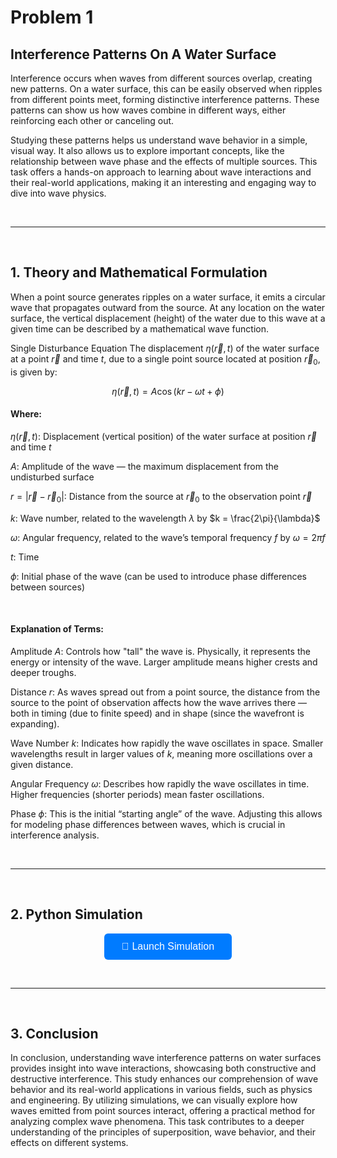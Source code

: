 # Problem 1


## Interference Patterns On A Water Surface
Interference occurs when waves from different sources overlap, creating new patterns. On a water surface, this can be easily observed when ripples from different points meet, forming distinctive interference patterns. These patterns can show us how waves combine in different ways, either reinforcing each other or canceling out.

Studying these patterns helps us understand wave behavior in a simple, visual way. It also allows us to explore important concepts, like the relationship between wave phase and the effects of multiple sources. This task offers a hands-on approach to learning about wave interactions and their real-world applications, making it an interesting and engaging way to dive into wave physics.

<br><hr><br>

## 1. Theory and Mathematical Formulation
When a point source generates ripples on a water surface, it emits a circular wave that propagates outward from the source. At any location on the water surface, the vertical displacement (height) of the water due to this wave at a given time can be described by a mathematical wave function.

Single Disturbance Equation
The displacement $\eta(\vec{r}, t)$ of the water surface at a point $\vec{r}$ and time $t$, due to a single point source located at position $\vec{r}_0$, is given by:

$$
\eta(\vec{r}, t) = A \cos(k r - \omega t + \phi)
$$
 
#### Where:
$\eta(\vec{r}, t)$: Displacement (vertical position) of the water surface at position $\vec{r}$ and time $t$

$A$: Amplitude of the wave — the maximum displacement from the undisturbed surface

$r = |\vec{r} - \vec{r}_0|$: Distance from the source at $\vec{r}_0$ to the observation point $\vec{r}$

$k$: Wave number, related to the wavelength $\lambda$ by $k = \frac{2\pi}{\lambda}$

$\omega$: Angular frequency, related to the wave’s temporal frequency $f$ by $\omega = 2\pi f$

$t$: Time

$\phi$: Initial phase of the wave (can be used to introduce phase differences between sources)

<br>

#### Explanation of Terms:
Amplitude $A$: Controls how "tall" the wave is. Physically, it represents the energy or intensity of the wave. Larger amplitude means higher crests and deeper troughs.

Distance $r$: As waves spread out from a point source, the distance from the source to the point of observation affects how the wave arrives there — both in timing (due to finite speed) and in shape (since the wavefront is expanding).

Wave Number $k$: Indicates how rapidly the wave oscillates in space. Smaller wavelengths result in larger values of $k$, meaning more oscillations over a given distance.

Angular Frequency $\omega$: Describes how rapidly the wave oscillates in time. Higher frequencies (shorter periods) mean faster oscillations.

Phase $\phi$: This is the initial “starting angle” of the wave. Adjusting this allows for modeling phase differences between waves, which is crucial in interference analysis.

<br><hr><br>

## 2. Python Simulation

<div style="text-align: center;">
  <a href="https://pythonsimulation-xaase6arhfiz4bqu3hcjou.streamlit.app/" target="_blank">
    <button style="
      background-color: #007bff; 
      color: white; 
      padding: 12px 28px; 
      font-size: 16px; 
      border: none; 
      border-radius: 6px; 
      cursor: pointer;
      text-decoration: none;
    ">
      🚀 Launch Simulation
    </button>
  </a>
</div>

<br><hr><br>

## 3. Conclusion
In conclusion, understanding wave interference patterns on water surfaces provides insight into wave interactions, showcasing both constructive and destructive interference. This study enhances our comprehension of wave behavior and its real-world applications in various fields, such as physics and engineering. By utilizing simulations, we can visually explore how waves emitted from point sources interact, offering a practical method for analyzing complex wave phenomena. This task contributes to a deeper understanding of the principles of superposition, wave behavior, and their effects on different systems.

<br>

